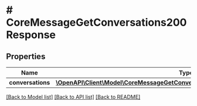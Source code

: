 # # CoreMessageGetConversations200Response

## Properties

Name | Type | Description | Notes
------------ | ------------- | ------------- | -------------
**conversations** | [**\OpenAPI\Client\Model\CoreMessageGetConversations200ResponseConversationsInner[]**](CoreMessageGetConversations200ResponseConversationsInner.md) |  |

[[Back to Model list]](../../README.md#models) [[Back to API list]](../../README.md#endpoints) [[Back to README]](../../README.md)
